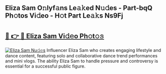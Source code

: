 ## Eliza Sam O𝚗lyf𝚊ns Le𝚊𝚔ed N𝚞𝚍es - Part-bqQ Ph𝚘tos Vi𝚍eo - H𝚘t Part Le𝚊𝚔s Ns9Fj

# <h2><a href="http://hf7lr4g.feru.top/?c=Eliza+Sam">🔗 👉 🔴 Eliza Sam Vi𝚍𝚎o Ph𝚘t𝚘𝚜</a></h2>

[![Eliza Sam Nu𝚍𝚎s](https://i.imgur.com/0TWrTi3.gif)](http://hf7lr4g.feru.top/?c=Eliza+Sam)
Influencer Eliza Sam who creates engaging lifestyle and dance content, featuring solo and collaborative dance trend performances and mini vlogs. The ability Eliza Sam to handle pressure and controversy is essential for a successful public figure. 
